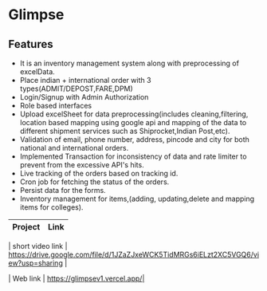 # Glimpse
  ## Features
  - It is an inventory management system along with preprocessing of excelData.
  - Place indian + international order with 3 types(ADMIT/DEPOST,FARE,DPM)
  - Login/Signup with Admin Authorization
  - Role based interfaces
  - Upload excelSheet for data preprocessing(includes cleaning,filtering, location based mapping using google api and mapping of the data to different shipment services such as Shiprocket,Indian Post,etc).
  - Validation of email, phone number, address, pincode and city for both national and international orders.
  - Implemented Transaction for inconsistency of data and rate limiter to prevent from the excessive API's hits.
  - Live tracking of the orders based on tracking id.
  - Cron job for fetching the status of the orders.
  - Persist data for the forms.
  - Inventory management for items,(adding, updating,delete and mapping items for colleges).


| Project | Link |
| ------ | ------ |

| short video link  | https://drive.google.com/file/d/1JZaZJxeWCK5TidMRGs6iELzt2XC5VGQ6/view?usp=sharing |

| Web link | https://glimpsev1.vercel.app/|
